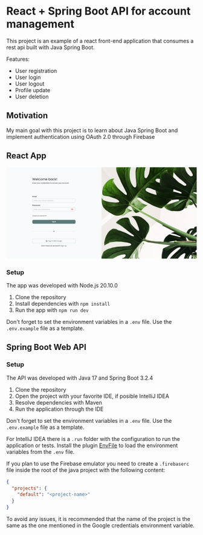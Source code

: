 # React + Spring Boot API for account management

This project is an example of a react front-end application that consumes a rest api built with Java Spring Boot.

Features:

* User registration
* User login
* User logout
* Profile update
* User deletion

## Motivation

My main goal with this project is to learn about Java Spring Boot and implement authentication using OAuth 2.0 through Firebase

## React App

![app login page](./docs/login-page-app.png)

### Setup

The app was developed with Node.js 20.10.0

1. Clone the repository
2. Install dependencies with `npm install`
3. Run the app with `npm run dev`

Don't forget to set the environment variables in a `.env` file. Use the `.env.example` file as a template.

## Spring Boot Web API

### Setup

The API was developed with Java 17 and Spring Boot 3.2.4

1. Clone the repository
2. Open the project with your favorite IDE, if posible IntelliJ IDEA
3. Resolve dependencies with Maven
4. Run the application through the IDE

Don't forget to set the environment variables in a `.env` file. Use the `.env.example` file as a template.

For IntelliJ IDEA there is a `.run` folder with the configuration to run the application or tests. Install the plugin [EnvFile](https://plugins.jetbrains.com/plugin/7861-envfile) to load the environment variables from the `.env` file.


If you plan to use the Firebase emulator you need to create a `.firebaserc` file inside the root of the java project with the following content:

```json
{
  "projects": {
    "default": "<project-name>"
  }
}
```

To avoid any issues, it is recommended that the name of the project is the same as the one mentioned in the Google credentials environment variable.